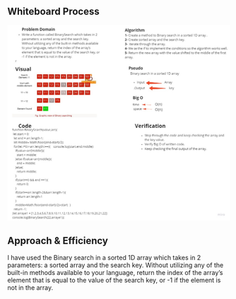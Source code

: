 
## Whiteboard Process

![array-binary-search](./lab3.jpg)

## Approach & Efficiency
I have used the Binary search in a sorted 1D array which takes in 2 parameters: a sorted array and the search key. Without utilizing any of the built-in methods available to your language, return the index of the array’s element that is equal to the value of the search key, or -1 if the element is not in the array.

